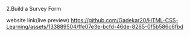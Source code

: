 2.Build a Survey Form 

website link(live preview)
https://github.com/Gadekar20/HTML-CSS-Learning/assets/133889504/ffe07e3e-bcfd-46de-8265-0f5b586c6fbd


